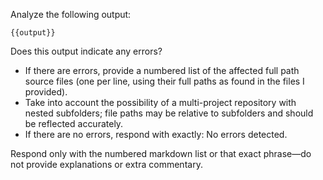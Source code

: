 Analyze the following output:

~~~~~~~~
{{output}}
~~~~~~~~

Does this output indicate any errors?

- If there are errors, provide a numbered list of the affected full path source files (one per line, using their full paths as found in the files I provided).
- Take into account the possibility of a multi-project repository with nested subfolders; file paths may be relative to subfolders and should be reflected accurately.
- If there are no errors, respond with exactly: No errors detected.

Respond only with the numbered markdown list or that exact phrase—do not provide explanations or extra commentary.

